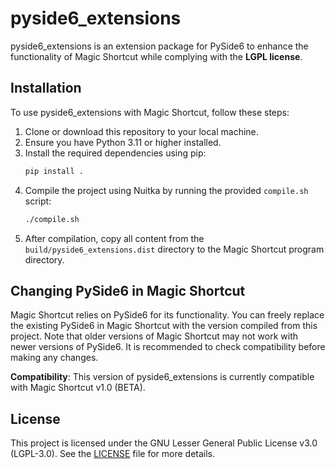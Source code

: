 # pyside6_extensions

pyside6_extensions is an extension package for PySide6 to enhance the functionality of Magic Shortcut while complying with the **LGPL license**.

## Installation

To use pyside6_extensions with Magic Shortcut, follow these steps:

1. Clone or download this repository to your local machine.
2. Ensure you have Python 3.11 or higher installed.
3. Install the required dependencies using pip:
   ```bash
   pip install .
   ```
4. Compile the project using Nuitka by running the provided `compile.sh` script:
   ```bash
   ./compile.sh
   ```
5. After compilation, copy all content from the `build/pyside6_extensions.dist` directory to the Magic Shortcut program directory.

## Changing PySide6 in Magic Shortcut

Magic Shortcut relies on PySide6 for its functionality. You can freely replace the existing PySide6 in Magic Shortcut with the version compiled from this project. Note that older versions of Magic Shortcut may not work with newer versions of PySide6. It is recommended to check compatibility before making any changes.

**Compatibility**: This version of pyside6_extensions is currently compatible with Magic Shortcut v1.0 (BETA).

## License

This project is licensed under the GNU Lesser General Public License v3.0 (LGPL-3.0). See the [LICENSE](LICENSE) file for more details.
